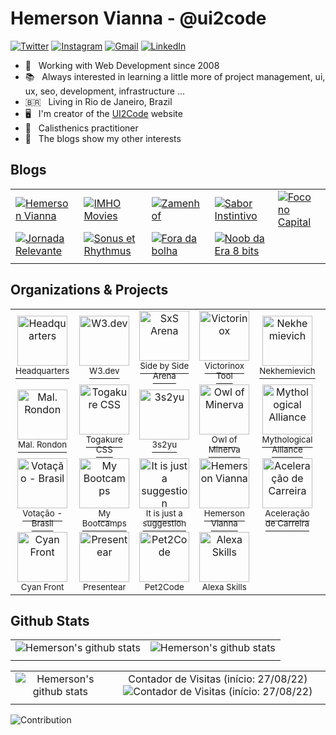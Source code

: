 # Hemerson Vianna - @ui2code

[![Twitter](https://img.shields.io/badge/Twitter-1DA1F2?style=for-the-badge&logo=twitter&logoColor=white)](https://twitter.com/ui2code)
[![Instagram](https://img.shields.io/badge/Instagram-E4405F?style=for-the-badge&logo=instagram&logoColor=white)](https://instagram.com/ui2code)
[![Gmail](https://img.shields.io/badge/Gmail-D14836?style=for-the-badge&logo=gmail&logoColor=white)](mailto:hemerson.lourenco@gmail.com)
[![LinkedIn](https://img.shields.io/badge/LinkedIn-0077B5?style=for-the-badge&logo=linkedin&logoColor=white)](https://www.linkedin.com/in/hemersonvianna)

- 🧭 &nbsp; Working with Web Development since 2008
- 📚 &nbsp; Always interested in learning a little more of project management, ui, ux, seo, development, infrastructure ...
- 🇧🇷 &nbsp; Living in Rio de Janeiro, Brazil
- 🖥 &nbsp; I'm creator of the [UI2Code](https://ui2code.com) website
- 🏃 &nbsp; Calisthenics practitioner
- 🚦 &nbsp; The blogs show my other interests

## Blogs

||||||
|-|-|-|-|-|
|[![Hemerson Vianna](https://img.shields.io/badge/💻-Hemerson%20Vianna-black?style=for-the-badge&logoColor=white)](https://ui2code.com/blogs/hemersonvianna) |[![IMHO Movies](https://img.shields.io/badge/🎥-IMHO%20Movies-black?style=for-the-badge&logoColor=white)](https://ui2code.com/blogs/imhomovies/) |[![Zamenhof](https://img.shields.io/badge/📚-Zamenhof-black?style=for-the-badge&logoColor=white)](https://ui2code.com/blogs/zamenhof/)|[![Sabor Instintivo](https://img.shields.io/badge/🍲-Sabor%20Instintivo-black?style=for-the-badge&logoColor=white)](https://ui2code.com/blogs/saborinstintivo/)|[![Foco no Capital](https://img.shields.io/badge/📊-Foco%20no%20Capital-black?style=for-the-badge&logoColor=white)](https://ui2code.com/blogs/foconocapital/)|
|[![Jornada Relevante](https://img.shields.io/badge/✈-Jornada%20Relevante-black?style=for-the-badge&logoColor=white)](https://ui2code.com/blogs/jornadarelevante/) |[![Sonus et Rhythmus](https://img.shields.io/badge/🎶-Sonus%20et%20Rhythmus-black?style=for-the-badge&logoColor=white)](https://ui2code.com/blogs/sonusetrhythmus/) |[![Fora da bolha](https://img.shields.io/badge/🌎-Fora%20da%20bolha-black?style=for-the-badge&logoColor=white)](https://ui2code.com/blogs/foradabolha/)|[![Noob da Era 8 bits](https://img.shields.io/badge/🎮-Noob%20da%20Era%208%20bits-black?style=for-the-badge&logoColor=white)](https://ui2code.com/blogs/noobdaera8bits/)|
||||||

## Organizations & Projects

<table>
  <tr>
    <td align="center">
      <a href="https://github.com/hdquarters">
        <img width="80" height="80" src="https://avatars2.githubusercontent.com/u/13304511" alt="Headquarters" />
        <br><sup>Headquarters</sup>
      </a>
    </td>
    <td align="center">
      <a href="https://github.com/w3dotdev">
        <img width="80" height="80" src="https://avatars0.githubusercontent.com/u/16153633" alt="W3.dev" />
        <br><sup>W3.dev</sup>
      </a>
    </td>
    <td align="center">
      <a href="https://github.com/sxsarena">
        <img width="80" height="80" src="https://avatars1.githubusercontent.com/u/20724046" alt="SxS Arena" />
        <br><sup>Side by Side Arena</sup>
      </a>
    </td>
    <td align="center">
      <a href="https://github.com/vxtool">
        <img width="80" height="80" src="https://avatars0.githubusercontent.com/u/26970146" alt="Victorinox" />
        <br><sup>Victorinox Tool</sup>
      </a>
    </td>
    <td align="center">
      <a href="https://github.com/nvich">
        <img width="80" height="80" src="https://avatars2.githubusercontent.com/u/27102369" alt="Nekhemievich" />
        <br><sup>Nekhemievich</sup>
      </a>
    </td>
    <td align="center">
      <a href="https://github.com/hesiod3c">
        <img width="80" height="80" src="https://avatars3.githubusercontent.com/u/30731635" alt="Hesiod and " />
        <br><sup>Hesiod</sup>
      </a>
    </td>
  </tr>
  <tr>
    <td align="center">
      <a href="https://github.com/malrondon">
        <img width="80" height="80" src="https://avatars2.githubusercontent.com/u/49529560" alt="Mal. Rondon" />
        <br><sup>Mal. Rondon</sup>
      </a>
    </td>
    <td align="center">
      <a href="https://github.com/togakureCSS">
        <img width="80" height="80" src="https://avatars2.githubusercontent.com/u/55669171" alt="Togakure CSS" />
        <br><sup>Togakure CSS</sup>
      </a>
    </td>
    <td align="center">
      <a href="https://github.com/3s2yu">
        <img width="80" height="80" src="https://avatars2.githubusercontent.com/u/55886185" alt="3s2yu" />
        <br><sup>3s2yu</sup>
      </a>
    </td>
    <td align="center">
      <a href="https://github.com/o2minerva">
        <img width="80" height="80" src="https://avatars1.githubusercontent.com/u/61127091" alt="Owl of Minerva" />
        <br><sup>Owl of Minerva</sup>
      </a>
    </td>
    <td align="center">
      <a href="https://github.com/allmyths">
        <img width="80" height="80" src="https://avatars2.githubusercontent.com/u/67839590" alt="Mythological Alliance" />
        <br><sup>Mythological Alliance</sup>
      </a>
    </td>
    <td align="center">
      <a href="https://github.com/nerdcalistenico">
        <img width="80" height="80" src="https://avatars3.githubusercontent.com/u/68088436" alt="Nerd Calistênico" />
        <br><sup>Nerd Calistênico</sup>
      </a>
    </td>
  </tr>
  <tr>
    <td align="center">
      <a href="https://github.com/votacaobrasil">
        <img width="80" height="80" src="https://avatars3.githubusercontent.com/u/72623480" alt="Votação - Brasil" />
        <br><sup>Votação - Brasil</sup>
      </a>
    </td>
    <td align="center">
      <a href="https://github.com/mybootcamps">
        <img width="80" height="80" src="https://avatars3.githubusercontent.com/u/74940515" alt="My Bootcamps" />
        <br><sup>My Bootcamps</sup>
      </a>
    </td>
    <td align="center">
      <a href="https://github.com/just-a-suggestion">
        <img width="80" height="80" src="https://avatars3.githubusercontent.com/u/75226275" alt="It is just a suggestion" />
        <br><sup>It is just a suggestion</sup>
      </a>
    </td>
    <td align="center">
      <a href="https://github.com/hemersonvianna">
        <img width="80" height="80" src="https://avatars3.githubusercontent.com/u/77468417" alt="Hemerson Vianna" />
        <br><sup>Hemerson Vianna</sup>
      </a>
    </td>
    <td align="center">
      <a href="https://github.com/aceleracao-de-carreira">
        <img width="80" height="80" src="https://avatars3.githubusercontent.com/u/77643018" alt="Aceleração de Carreira" />
        <br><sup>Aceleração de Carreira</sup>
      </a>
    </td>
    <td align="center">
      <a href="https://github.com/skillblend">
        <img width="80" height="80" src="https://avatars3.githubusercontent.com/u/131195248" alt="Skill Blend" />
        <br><sup>Skill Blend</sup>
      </a>
    </td>
  </tr>
  <tr>
    <td align="center">
      <a href="https://github.com/cyanfront">
        <img width="80" height="80" src="https://avatars3.githubusercontent.com/u/78225580" alt="Cyan Front" />
        <br><sup>Cyan Front</sup>
      </a>
    </td>
    <td align="center">
      <a href="https://github.com/presentear">
        <img width="80" height="80" src="https://avatars3.githubusercontent.com/u/96096164" alt="Presentear" />
        <br><sup>Presentear</sup>
      </a>
    </td>
    <td align="center">
      <a href="https://github.com/pet2code">
        <img width="80" height="80" src="https://avatars3.githubusercontent.com/u/111210294" alt="Pet2Code" />
        <br><sup>Pet2Code</sup>
      </a>
    </td>
    <td align="center">
      <a href="https://github.com/alexaSkills">
        <img width="80" height="80" src="https://avatars3.githubusercontent.com/u/113767462" alt="Alexa Skills" />
        <br><sup>Alexa Skills</sup>
      </a>
    </td>
  </tr>
</table>

## Github Stats

|||
|:-:|:-:|
|![Hemerson's github stats](https://github-readme-streak-stats.herokuapp.com/?user=ui2code&theme=tokyonight)|![Hemerson's github stats](https://github-readme-stats.vercel.app/api?username=ui2code&show_icons=true&count_private=true&theme=tokyonight&hide=stars)|
|||

|||
|:-:|:-:|
|![Hemerson's github stats](https://github-readme-stats.vercel.app/api/wakatime?username=@ui2code&theme=tokyonight)|Contador de Visitas (início: 27/08/22) ![Contador de Visitas (início: 27/08/22)](https://profile-counter.glitch.me/{ui2code}/count.svg)|
|||

![Contribution](https://activity-graph.herokuapp.com/graph?username=ui2code&theme=gotham&hide_border=true&area=true)&nbsp;
